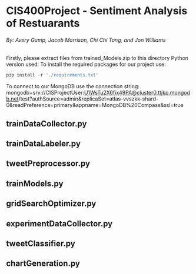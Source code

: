 # CIS400Project - Sentiment Analysis of Restuarants
###### By: Avery Gump, Jacob Morrison, Chi Chi Tong, and Jon Williams

Firstly, please extract files from trained_Models.zip to this directory
Python version used: 
To install the required packages for our project use: 
```powershell 
pip install -r './requirements.txt'
```
To connect to our MongoDB use the connection string: mongodb+srv://CISProjectUser:U1WsTu2X6fix49PA@cluster0.ttjkp.mongodb.net/test?authSource=admin&replicaSet=atlas-vvszkk-shard-0&readPreference=primary&appname=MongoDB%20Compass&ssl=true

## trainDataCollector.py
## trainDataLabeler.py
## tweetPreprocessor.py
## trainModels.py
## gridSearchOptimizer.py
## experimentDataCollector.py
## tweetClassifier.py
## chartGeneration.py

